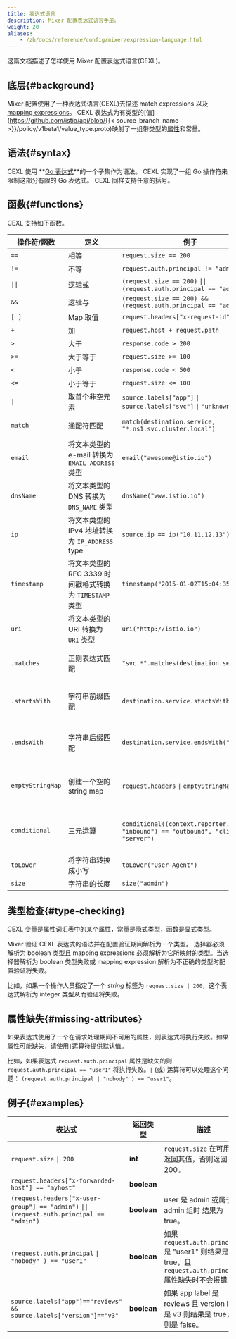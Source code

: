 ```yaml
---
title: 表达式语言
description: Mixer 配置表达式语言手册。
weight: 20
aliases:
    - /zh/docs/reference/config/mixer/expression-language.html
---
```


这篇文档描述了怎样使用 Mixer 配置表达式语言(CEXL)。

## 底层{#background}

Mixer 配置使用了一种表达式语言(CEXL)去描述 match expressions 以及 [mapping expressions](/zh/docs/reference/config/policy-and-telemetry/mixer-overview/#attribute-expressions)。
CEXL 表达式为有类型的[值](https://github.com/istio/api/blob/{{< source_branch_name >}}/policy/v1beta1/value_type.proto)映射了一组带类型的[属性](/zh/docs/reference/config/policy-and-telemetry/mixer-overview/#attributes)和常量。

## 语法{#syntax}

CEXL 使用 **[Go 表达式](https://golang.org/ref/spec#Expressions)**的一个子集作为语法。
CEXL 实现了一组 Go 操作符来限制这部分有限的 Go 表达式。
CEXL 同样支持任意的括号。

## 函数{#functions}

CEXL 支持如下函数。

|操作符/函数 |定义 |例子 | 描述|
|------------------|-----------|--------|------------|
|`==` |相等 |`request.size == 200`
|`!=` |不等 |`request.auth.principal != "admin"`
|<code>&#124;&#124;</code> |逻辑或 | `(request.size == 200)` <code>&#124;&#124;</code> `(request.auth.principal == "admin")`
|`&&` |逻辑与 | `(request.size == 200) && (request.auth.principal == "admin")`
|`[ ]` |Map 取值 | `request.headers["x-request-id"]`
|`+` |加 | `request.host + request.path`
|`>` |大于 | `response.code > 200`
|`>=` |大于等于 | `request.size >= 100`
|`<` |小于 | `response.code < 500`
|`<=` |小于等于 | `request.size <= 100`
|<code>&#124;</code> | 取首个非空元素 | `source.labels["app"]` <code>&#124;</code> `source.labels["svc"]` <code>&#124;</code> `"unknown"`
|`match` | 通配符匹配 |`match(destination.service, "*.ns1.svc.cluster.local")` | 以 `*` 的位置匹配前缀或后缀
|`email` | 将文本类型的 e-mail 转换为 `EMAIL_ADDRESS` 类型 | `email("awesome@istio.io")` | 使用 `email` 函数创建一个 `EMAIL_ADDRESS` 字面量。
|`dnsName` | 将文本类型的 DNS 转换为 `DNS_NAME` 类型 | `dnsName("www.istio.io")` | 使用 `dnsName` 函数创建一个 `DNS_NAME` 字面量。
|`ip` | 将文本类型的 IPv4 地址转换为 `IP_ADDRESS` type | `source.ip == ip("10.11.12.13")` | 使用 `ip` 函数创建一个 `IP_ADDRESS` 字面量。
|`timestamp` | 将文本类型的 RFC 3339 时间戳格式转换为 `TIMESTAMP` 类型 | `timestamp("2015-01-02T15:04:35Z")` | 使用 `timestamp` 函数创建一个 `TIMESTAMP` 字面量。
|`uri` | 将文本类型的 URI 转换为 `URI` 类型 | `uri("http://istio.io")` | 使用 `uri` 函数创建一个 `URI` 字面量。
|`.matches` | 正则表达式匹配 | `"svc.*".matches(destination.service)` | 通过正则表达式 `"svc.*"` 匹配 `destination.service`。
|`.startsWith` | 字符串前缀匹配 | `destination.service.startsWith("acme")` | 检查 `destination.service` 的值是否开始于 `"acme"`。
|`.endsWith` | 字符串后缀匹配 | `destination.service.endsWith("acme")`  | 检查 `destination.service` 的值是否结束于 `"acme"`。
|`emptyStringMap` | 创建一个空的 string map | `request.headers` <code>&#124;</code> `emptyStringMap()`| 为 `request.headers` 使用 `emptyStringMap` 去创建一个空的 string map 作为默认值。
|`conditional` | 三元运算 | `conditional((context.reporter.kind` <code>&#124;</code> `"inbound") == "outbound", "client", "server")` | report kind 是 `outbound` 时返回 `"client"`，否则返回 `"server"`。
|`toLower` | 将字符串转换成小写 | `toLower("User-Agent")` | 返回 `"user-agent"`
|`size` | 字符串的长度 | `size("admin")` | 返回 5

## 类型检查{#type-checking}

CEXL 变量是[属性词汇表](/zh/docs/reference/config/policy-and-telemetry/attribute-vocabulary/)中的某个属性，常量是隐式类型，函数是显式类型。

Mixer 验证 CEXL 表达式的语法并在配置验证期间解析为一个类型。
选择器必须解析为 boolean 类型且 mapping expressions 必须解析为它所映射的类型。当选择器解析为 boolean 类型失败或 mapping expression 解析为不正确的类型时配置验证将失败。

比如，如果一个操作人员指定了一个 *string* 标签为 `request.size | 200`，这个表达式解析为 integer 类型从而验证将失败。

## 属性缺失{#missing-attributes}

如果表达式使用了一个在请求处理期间不可用的属性，则表达式将执行失败。如果属性可能缺失，请使用`|`运算符提供默认值。

比如，如果表达式 `request.auth.principal` 属性是缺失的则 `request.auth.principal == "user1"` 将执行失败。`|` (或) 运算符可以处理这个问题： `(request.auth.principal | "nobody" ) == "user1"`。

## 例子{#examples}

|表达式 |返回类型 |描述|
|-----------|------------|-----------|
|`request.size` <code>&#124; 200</code> |  **int** | `request.size` 在可用时返回其值，否则返回 200。
|`request.headers["x-forwarded-host"] == "myhost"`| **boolean**
|`(request.headers["x-user-group"] == "admin")` <code>&#124;&#124;</code> `(request.auth.principal == "admin")`| **boolean**| user 是 admin 或属于 admin 组时 结果为 true。
|`(request.auth.principal` <code>&#124;</code> `"nobody" ) == "user1"` | **boolean** | 如果 `request.auth.principal` 是 "user1" 则结果是 true，且 `request.auth.principal` 属性缺失时不会报错。
|`source.labels["app"]=="reviews" && source.labels["version"]=="v3"`| **boolean** | 如果 app label 是 reviews 且 version label 是 v3 则结果是 true， 否则是 false。